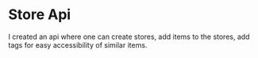 # Store Api
I created an api where one can create stores, add items to the stores, add tags for easy accessibility of similar items.